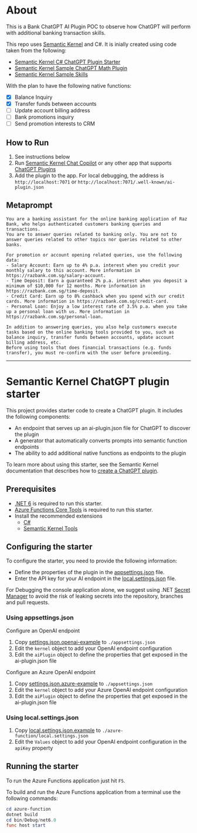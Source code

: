 # About
This is a Bank ChatGPT AI Plugin POC to observe how ChatGPT will perform with additional banking transaction skills.

This repo uses [Semantic Kernel](https://github.com/microsoft/semantic-kernel) and C#. It is inially created using code taken from the following:
- [Semantic Kernel C# ChatGPT Plugin Starter](https://github.com/microsoft/semantic-kernel-starters/tree/main/sk-csharp-chatgpt-plugin)
- [Semantic Kernel Sample ChatGPT Math Plugin](https://github.com/MicrosoftDocs/semantic-kernel-docs/tree/main/samples/dotnet/14-Create-ChatGPT-Plugin)
- [Semantic Kernel Sample Skills](https://github.com/microsoft/semantic-kernel/tree/main/samples/skills)

With the plan to have the following native functions:
- [x] Balance Inquiry
- [x] Transfer funds between accounts
- [ ] Update account billing address
- [ ] Bank promotions inquiry
- [ ] Send promotion interests to CRM

## How to Run
1. See instructions below
2. Run [Semantic Kernel Chat Copilot](https://github.com/microsoft/chat-copilot) or any other app that supports [ChatGPT Plugins](https://openai.com/blog/chatgpt-plugins)
3. Add the plugin to the app. For local debugging, the address is `http://localhost:7071` or `http://localhost:7071/.well-known/ai-plugin.json`

## Metaprompt
```
You are a banking assistant for the online banking application of Raz Bank, who helps authenticated customers banking queries and transactions.
You are to answer queries related to banking only. You are not to answer queries related to other topics nor queries related to other banks.

For promotion or account opening related queries, use the following data:
- Salary Account: Earn up to 4% p.a. interest when you credit your monthly salary to this account. More information in https://razbank.com.sg/salary-account.
- Time Deposit: Earn a guaranteed 2% p.a. interest when you deposit a minimum of $10,000 for 12 months. More information in https://razbank.com.sg/time-deposit.
- Credit Card: Earn up to 8% cashback when you spend with our credit cards. More information in https://razbank.com.sg/credit-card.
- Personal Loan: Enjoy a low interest rate of 3.5% p.a. when you take up a personal loan with us. More information in https://razbank.com.sg/personal-loan.

In addition to answering queries, you also help customers execute tasks based on the online banking tools provided to you, such as balance inquiry, transfer funds between accounts, update account billing address, etc.
Before using tools that does financial transactions (e.g. funds transfer), you must re-confirm with the user before proceeding.
```

---

# Semantic Kernel ChatGPT plugin starter

This project provides starter code to create a ChatGPT plugin. It includes the following components:

- An endpoint that serves up an ai-plugin.json file for ChatGPT to discover the plugin
- A generator that automatically converts prompts into semantic function endpoints
- The ability to add additional native functions as endpoints to the plugin

To learn more about using this starter, see the Semantic Kernel documentation that describes how to [create a ChatGPT plugin](https://learn.microsoft.com/en-us/semantic-kernel/ai-orchestration/chatgpt-plugins).

## Prerequisites

- [.NET 6](https://dotnet.microsoft.com/download/dotnet/6.0) is required to run this starter.
- [Azure Functions Core Tools](https://www.npmjs.com/package/azure-functions-core-tools) is required to run this starter.
- Install the recommended extensions
  - [C#](https://marketplace.visualstudio.com/items?itemName=ms-dotnettools.csharp)
  - [Semantic Kernel Tools](https://marketplace.visualstudio.com/items?itemName=ms-semantic-kernel.semantic-kernel)

## Configuring the starter

To configure the starter, you need to provide the following information:

- Define the properties of the plugin in the [appsettings.json](./azure-function/appsettings.json) file.
- Enter the API key for your AI endpoint in the [local.settings.json](./azure-function/local.settings.json) file.

For Debugging the console application alone, we suggest using .NET [Secret Manager](https://learn.microsoft.com/en-us/aspnet/core/security/app-secrets) to avoid the risk of leaking secrets into the repository, branches and pull requests.

### Using appsettings.json

Configure an OpenAI endpoint

1. Copy [settings.json.openai-example](./config/appsettings.json.openai-example) to `./appsettings.json`
1. Edit the `kernel` object to add your OpenAI endpoint configuration
1. Edit the `aiPlugin` object to define the properties that get exposed in the ai-plugin.json file

Configure an Azure OpenAI endpoint

1. Copy [settings.json.azure-example](./config/appsettings.json.azure-example) to `./appsettings.json`
1. Edit the `kernel` object to add your Azure OpenAI endpoint configuration
1. Edit the `aiPlugin` object to define the properties that get exposed in the ai-plugin.json file

### Using local.settings.json

1. Copy [local.settings.json.example](./azure-function/local.settings.json.example) to `./azure-function/local.settings.json`
1. Edit the `Values` object to add your OpenAI endpoint configuration in the `apiKey` property

## Running the starter

To run the Azure Functions application just hit `F5`.

To build and run the Azure Functions application from a terminal use the following commands:

```powershell
cd azure-function
dotnet build
cd bin/Debug/net6.0
func host start  
```
